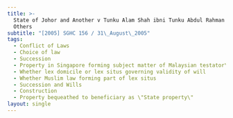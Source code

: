 ```yaml
---
title: >-
  State of Johor and Another v Tunku Alam Shah ibni Tunku Abdul Rahman and
  Others
subtitle: "[2005] SGHC 156 / 31\_August\_2005"
tags:
  - Conflict of Laws
  - Choice of law
  - Succession
  - Property in Singapore forming subject matter of Malaysian testator\'s will
  - Whether lex domicile or lex situs governing validity of will
  - Whether Muslim law forming part of lex situs
  - Succession and Wills
  - Construction
  - Property bequeathed to beneficiary as \"State property\"
layout: single
---
```


